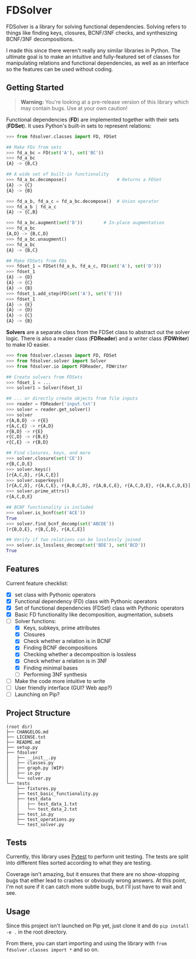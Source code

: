 # FDSolver

FDSolver is a library for solving functional dependencies. Solving refers to things like finding keys, closures, BCNF/3NF checks, and synthesizing BCNF/3NF decompositions.

I made this since there weren't really any similar libraries in Python. The ultimate goal is to make an intuitive and fully-featured set of classes for manipulating relations and functional dependencies, as well as an interface so the features can be used without coding.

## Getting Started
> **Warning:** You're looking at a pre-release version of this library which may contain bugs. Use at your own caution!

Functional dependencies (**FD**) are implemented together with their sets (**FDSet**). It uses Python's built-in sets to
represent relations:
```python
>>> from fdsolver.classes import FD, FDSet

## Make FDs from sets
>>> fd_a_bc = FD(set('A'), set('BC'))
>>> fd_a_bc
{A} -> {B,C}

## A wide set of built-in functionality
>>> fd_a_bc.decompose()                   # Returns a FDSet
{A} -> {C}
{A} -> {B}

>>> fd_a_b, fd_a_c = fd_a_bc.decompose()  # Union operator
>>> fd_a_b | fd_a_c
{A} -> {C,B}

>>> fd_a_bc.augment(set('D'))        # In-place augmentation
>>> fd_a_bc
{A,D} -> {B,C,D}
>>> fd_a_bc.unaugment()
>>> fd_a_bc
{A} -> {B,C}

## Make FDSets from FDs
>>> fdset_1 = FDSet(fd_a_b, fd_a_c, FD(set('A'), set('D')))
>>> fdset_1
{A} -> {D}
{A} -> {C}
{A} -> {B}
>>> fdset_1.add_step(FD(set('A'), set('E')))
>>> fdset_1
{A} -> {E}
{A} -> {D}
{A} -> {C}
{A} -> {B}
```
**Solvers** are a separate class from the FDSet class to abstract out the solver logic. There is also a reader class (**FDReader**) and a writer class (**FDWriter**) to make IO easier.
```python
>>> from fdsolver.classes import FD, FDSet
>>> from fdsolver.solver import Solver
>>> from fdsolver.io import FDReader, FDWriter

## Create solvers from FDSets
>>> fdset_1 = ...
>>> solver1 = Solver(fdset_1)

## ... or directly create objects from file inputs
>>> reader = FDReader('input.txt')
>>> solver = reader.get_solver()
>>> solver
r{A,B,D} -> r{E}
r{A,C,E} -> r{A,D}
r{B,D} -> r{E}
r{C,D} -> r{B,E}
r{C,E} -> r{B,D}

## Find closures, keys, and more
>>> solver.closure(set('CE'))
r{B,C,D,E}
>>> solver.keys()
[r{A,C,D}, r{A,C,E}]
>>> solver.superkeys()
[r{A,C,D}, r{A,C,E}, r{A,B,C,D}, r{A,B,C,E}, r{A,C,D,E}, r{A,B,C,D,E}]
>>> solver.prime_attrs()
r{A,C,D,E}

## BCNF functionality is included
>>> solver.is_bcnf(set('ACE'))
True
>>> solver.find_bcnf_decomp(set('ABCDE'))
[r{B,D,E}, r{B,C,D}, r{A,C,E}]

## Verify if two relations can be losslessly joined
>>> solver.is_lossless_decomp(set('BDE'), set('BCD'))
True

```

## Features

Current feature checklist:
- [x] set class with Pythonic operators
- [x] Functional dependency (FD) class with Pythonic operators
- [x] Set of functional dependencies (FDSet) class with Pythonic operators
- [x] Basic FD functionality like decomposition, augmentation, subsets
- [ ] Solver functions:
    - [x] Keys, subkeys, prime attributes
    - [x] Closures
    - [x] Check whether a relation is in BCNF
    - [x] Finding BCNF decompositions
    - [x] Checking whether a decomposition is lossless
    - [x] Check whether a relation is in 3NF
    - [x] Finding minimal bases
    - [ ] Performing 3NF synthesis
- [ ] Make the code more intuitive to write
- [ ] User friendly interface (GUI? Web app?)
- [ ] Launching on Pip?

## Project Structure
```
(root dir)
├── CHANGELOG.md
├── LICENSE.txt
├── README.md
├── setup.py
├── fdsolver
│   ├── __init__.py
│   ├── classes.py
│   ├── graph.py (WIP)
│   ├── io.py
│   └── solver.py
└── tests
    ├── fixtures.py
    ├── test_basic_functionality.py
    ├── test_data
    │   ├── test_data_1.txt
    │   └── test_data_2.txt
    ├── test_io.py
    ├── test_operations.py
    └── test_solver.py
```

## Tests
Currently, this library uses [Pytest](https://docs.pytest.org/en/6.2.x/) to perform unit testing. The tests are split into different files sorted according to what they are testing.

Coverage isn't amazing, but it ensures that there are no show-stopping bugs that either lead to crashes or obviously wrong answers. At this point, I'm not sure if it can catch more subtle bugs, but I'll just have to wait and see.

## Usage
Since this project isn't launched on Pip yet, just clone it and do `pip install -e .` in the root directory.

From there, you can start importing and using the library with `from fdsolver.classes import *` and so on.

